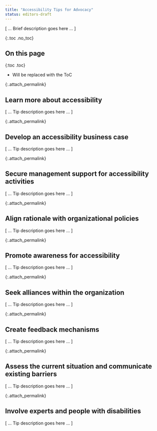 ```yaml
---
title: "Accessibility Tips for Advocacy"
status: editors-draft
---
```


[ ... Brief description goes here ... ]

{:.toc .no_toc}
## On this page

{:toc .toc}
* Will be replaced with the ToC

{:.attach_permalink}
## Learn more about accessibility

[ ... Tip description goes here ... ]

{:.attach_permalink}
## Develop an accessibility business case

[ ... Tip description goes here ... ]

{:.attach_permalink}
## Secure management support for accessibility activities

[ ... Tip description goes here ... ]

{:.attach_permalink}
## Align rationale with organizational policies

[ ... Tip description goes here ... ]

{:.attach_permalink}
## Promote awareness for accessibility

[ ... Tip description goes here ... ]

{:.attach_permalink}
## Seek alliances within the organization

[ ... Tip description goes here ... ]

{:.attach_permalink}
## Create feedback mechanisms

[ ... Tip description goes here ... ]

{:.attach_permalink}
## Assess the current situation and communicate existing barriers

[ ... Tip description goes here ... ]

{:.attach_permalink}
## Involve experts and people with disabilities

[ ... Tip description goes here ... ]